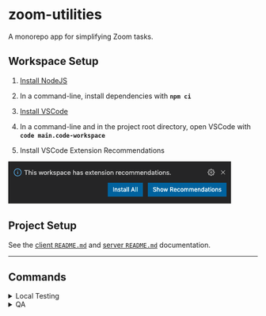 # zoom-utilities

A monorepo app for simplifying Zoom tasks.

## Workspace Setup

1. [Install NodeJS](https://nodejs.org/en/download/ 'https://nodejs.org/en/download/')

2. In a command-line, install dependencies with **`npm ci`**

3. [Install VSCode](https://code.visualstudio.com 'https://code.visualstudio.com')

4. In a command-line and in the project root directory, open VSCode with **`code main.code-workspace`**

5. Install VSCode Extension Recommendations

![VSCode extension recommendations](./documentation/vscode-extension-recommendations.png)

## Project Setup

See the [client `README.md`](./client/README.md) and [server `README.md`](./server/README.md) documentation.

---

## Commands

<details>
<summary>Local Testing</summary>
<p>
Install dependencies

```bash
npm run install-all
```

</p>
<p>
Start the application in development mode (hot-code reloading, error reporting, etc.)

```bash
npm start
```

</p>
</details>

<details>
<summary>QA</summary>
<p>
Run unit tests

```bash
npm test
```

</p>
</details>
